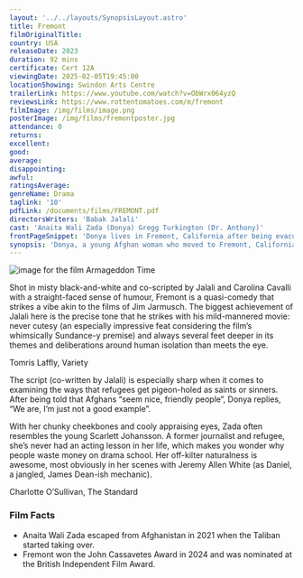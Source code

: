 ```yaml
---
layout: '../../layouts/SynopsisLayout.astro'
title: Fremont
filmOriginalTitle:
country: USA
releaseDate: 2023
duration: 92 mins
certificate: Cert 12A
viewingDate: 2025-02-05T19:45:00
locationShowing: Swindon Arts Centre
trailerLink: https://www.youtube.com/watch?v=ObWrx064yzQ
reviewsLink: https://www.rottentomatoes.com/m/fremont
filmImage: /img/films/image.png
posterImage: /img/films/fremontposter.jpg
attendance: 0
returns:
excellent:
good:
average:
disappointing:
awful:
ratingsAverage:
genreName: Drama
taglink: '10'
pdfLink: /documents/films/FREMONT.pdf
directorsWriters: 'Babak Jalali'
cast: 'Anaita Wali Zada (Donya) Gregg Turkington (Dr. Anthony)'
frontPageSnippet: 'Donya lives in Fremont, California after being evacuated from Afghanistan because of her work as a translator.  She now makes slogans at a Chinese fortune-cookie company.'
synopsis: 'Donya, a young Afghan woman who moved to Fremont, California after serving as a translator for the American army, spends her days working at a fortune-cookie factory and her nights wide awake battling between her desire to rebuild her life and the overbearing guilt she carries within.  In a bid to connect with the world, she sends an unconventional message through a fortune-cookie. '
---
```


![image for the film Armageddon Time](/img/films/image.png)

Shot in misty black-and-white and co-scripted by Jalali and Carolina Cavalli with a straight-faced sense of humour, Fremont is a quasi-comedy that strikes a vibe akin to the films of Jim Jarmusch. The biggest achievement of Jalali here is the precise tone that he strikes with his mild-mannered movie: never cutesy (an especially impressive feat considering the film’s whimsically Sundance-y premise) and always several feet deeper in its themes and deliberations around human isolation than meets the eye.

<div class="review__author review__author--review1"> 
Tomris Laffly, Variety
</div>

The script (co-written by Jalali) is especially sharp when it comes to examining the ways that refugees get pigeon-holed as saints or sinners. After being told that Afghans “seem nice, friendly people”, Donya replies, “We are, I’m just not a good example”.

With her chunky cheekbones and cooly appraising eyes, Zada often resembles the young Scarlett Johansson. A former journalist and refugee, she’s never had an acting lesson in her life, which makes you wonder why people waste money on drama school. Her off-kilter naturalness is awesome, most obviously in her scenes with Jeremy Allen White (as Daniel, a jangled, James Dean-ish mechanic).

<div class="review__author"> 
Charlotte O’Sullivan, The Standard
</div>

### Film Facts

-   Anaita Wali Zada escaped from Afghanistan in 2021 when the Taliban started taking over.
-   Fremont won the John Cassavetes Award in 2024 and was nominated at the British Independent Film Award.

